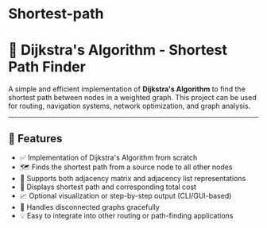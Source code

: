 # Shortest-path
# 📍 Dijkstra's Algorithm - Shortest Path Finder

A simple and efficient implementation of **Dijkstra's Algorithm** to find the shortest path between nodes in a weighted graph. This project can be used for routing, navigation systems, network optimization, and graph analysis.

---

## 📌 Features

- ✅ Implementation of Dijkstra's Algorithm from scratch
- 🗺️ Finds the shortest path from a source node to all other nodes
- 🧠 Supports both adjacency matrix and adjacency list representations
- 🏁 Displays shortest path and corresponding total cost
- 📈 Optional visualization or step-by-step output (CLI/GUI-based)
- 🔁 Handles disconnected graphs gracefully
- 💡 Easy to integrate into other routing or path-finding applications


